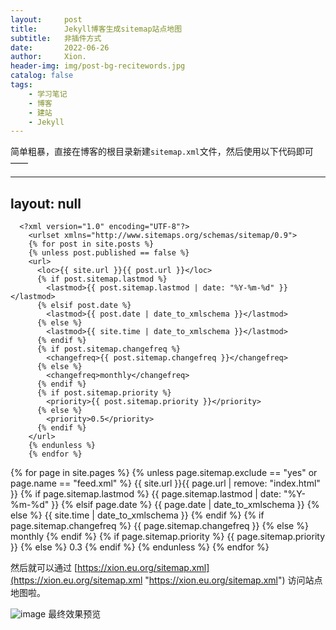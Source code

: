 ```yaml
---
layout:     post
title:      Jekyll博客生成sitemap站点地图
subtitle:   非插件方式
date:       2022-06-26
author:     Xion.
header-img: img/post-bg-recitewords.jpg
catalog: false
tags:
    - 学习笔记
    - 博客
    - 建站
    - Jekyll
---
```


简单粗暴，直接在博客的根目录新建`sitemap.xml`文件，然后使用以下代码即可——

---
 layout: null
---
      <?xml version="1.0" encoding="UTF-8"?>
        <urlset xmlns="http://www.sitemaps.org/schemas/sitemap/0.9">
        {% for post in site.posts %}
        {% unless post.published == false %}
        <url>
          <loc>{{ site.url }}{{ post.url }}</loc>
          {% if post.sitemap.lastmod %}
            <lastmod>{{ post.sitemap.lastmod | date: "%Y-%m-%d" }}</lastmod>
          {% elsif post.date %}
            <lastmod>{{ post.date | date_to_xmlschema }}</lastmod>
          {% else %}
            <lastmod>{{ site.time | date_to_xmlschema }}</lastmod>
          {% endif %}
          {% if post.sitemap.changefreq %}
            <changefreq>{{ post.sitemap.changefreq }}</changefreq>
          {% else %}
            <changefreq>monthly</changefreq>
          {% endif %}
          {% if post.sitemap.priority %}
            <priority>{{ post.sitemap.priority }}</priority>
          {% else %}
            <priority>0.5</priority>
          {% endif %}
        </url>
        {% endunless %}
        {% endfor %}
    
   {% for page in site.pages %}
        {% unless page.sitemap.exclude == "yes" or page.name == "feed.xml" %}
        <url>
          <loc>{{ site.url }}{{ page.url | remove: "index.html" }}</loc>
          {% if page.sitemap.lastmod %}
            <lastmod>{{ page.sitemap.lastmod | date: "%Y-%m-%d" }}</lastmod>
          {% elsif page.date %}
            <lastmod>{{ page.date | date_to_xmlschema }}</lastmod>
          {% else %}
            <lastmod>{{ site.time | date_to_xmlschema }}</lastmod>
          {% endif %}
          {% if page.sitemap.changefreq %}
            <changefreq>{{ page.sitemap.changefreq }}</changefreq>
          {% else %}
            <changefreq>monthly</changefreq>
          {% endif %}
          {% if page.sitemap.priority %}
            <priority>{{ page.sitemap.priority }}</priority>
          {% else %}
            <priority>0.3</priority>
          {% endif %}
        </url>
          {% endunless %}
        {% endfor %}
     </urlset>
</blockquote>

然后就可以通过 [https://xion.eu.org/sitemap.xml](https://xion.eu.org/sitemap.xml "https://xion.eu.org/sitemap.xml") 访问站点地图啦。

![image](https://user-images.githubusercontent.com/6897274/175803771-bf5e7434-f259-49c1-a1ed-afca9d33516d.png)
最终效果预览 
